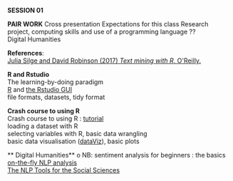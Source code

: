 **SESSION 01**

**PAIR WORK**
Cross presentation
Expectations for this class
Research project, computing skills and use of a programming language ?? </br>
Digital Humanities

**References**:  
[Julia Silge and David Robinson (2017) *Text mining with R*, O'Reilly.](https://www.tidytextmining.com/)  



**R and Rstudio**  
The learning-by-doing paradigm  
[R](https://cran.r-project.org/bin/windows/base/) and [the Rstudio GUI](https://rstudio.com/products/rstudio/download/)  
file formats, datasets, tidy format  


**Crash course to using R**  
Crash course to using R :  [tutorial](https://paulalisson.github.io/teaching.html)  
loading a dataset with R   
selecting variables with R, basic data wrangling  
basic data visualisation ([dataViz](https://www.r-graph-gallery.com/)), basic plots  


** Digital Humanities** 
o	NB: sentiment analysis for beginners : the basics  
[on-the-fly NLP analysis](http://corenlp.run/)  
[The NLP Tools for the Social Sciences](https://www.linguisticanalysistools.org/)  

